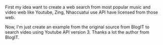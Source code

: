 First my idea want to create a web search from most popular music and video web like Youtube, Zing, Nhaccuatui use API have licensed from those web.

Now, I'm just create an example from the original source from BlogIT to search video using Youtube API version 3. Thanks a lot the author from BlogIT.
 
